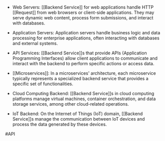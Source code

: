 - Web Servers: [[Backend Service]] for web applications handle HTTP [[Request]] from web browsers or client-side applications. They may serve dynamic web content, process form submissions, and interact with databases.
   
- Application Servers: Application servers handle business logic and data processing for enterprise applications, often interacting with databases and external systems.
   
- API Services: [[Backend Service]]s that provide APIs (Application Programming Interfaces) allow client applications to communicate and interact with the backend to perform specific actions or access data.
   
- [[Microservices]]: In a microservices' architecture, each microservice typically represents a specialized backend service that provides a specific set of functionalities.
  
- Cloud Computing Backend: [[Backend Service]]s in cloud computing platforms manage virtual machines, container orchestration, and data storage services, among other cloud-related operations.
   
- IoT Backend: On the Internet of Things (IoT) domain, [[Backend Service]]s manage the communication between IoT devices and process the data generated by these devices.

#API 